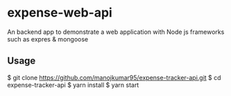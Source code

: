 # expense-web-api
An backend app to demonstrate a web application with Node js frameworks such as expres & mongoose

## Usage

$ git clone https://github.com/manojkumar95/expense-tracker-api.git
$ cd expense-tracker-api
$ yarn install
$ yarn start
```